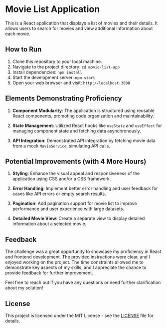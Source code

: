 # Movie List Application

This is a React application that displays a list of movies and their details. It allows users to search for movies and view additional information about each movie.

## How to Run

1. Clone this repository to your local machine.
2. Navigate to the project directory: `cd movie-list-app`
3. Install dependencies: `npm install`
4. Start the development server: `npm start`
5. Open your web browser and visit: `http://localhost:3000`

## Elements Demonstrating Proficiency

1. **Component Modularity**: The application is structured using reusable React components, promoting code organization and maintainability.

2. **State Management**: Utilized React hooks like `useState` and `useEffect` for managing component state and fetching data asynchronously.

3. **API Integration**: Demonstrated API integration by fetching movie data from a mock `MovieService`, simulating API calls.

## Potential Improvements (with 4 More Hours)

1. **Styling**: Enhance the visual appeal and responsiveness of the application using CSS and/or a CSS framework.

2. **Error Handling**: Implement better error handling and user feedback for cases like API errors or empty search results.

3. **Pagination**: Add pagination support for movie list to improve performance and user experience with large datasets.

4. **Detailed Movie View**: Create a separate view to display detailed information about a selected movie.

## Feedback

The challenge was a great opportunity to showcase my proficiency in React and frontend development. The provided instructions were clear, and I enjoyed working on the project. The time constraints allowed me to demonstrate key aspects of my skills, and I appreciate the chance to provide feedback for further improvement.

Feel free to reach out if you have any questions or need further clarification about my solution!

## License

This project is licensed under the MIT License - see the [LICENSE](LICENSE) file for details.
